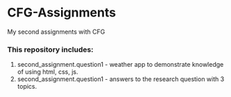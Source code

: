 # CFG-Assignments 
My second assignments with CFG

### This repository includes: 
1. second_assignment.question1 - weather app to demonstrate knowledge of using html, css, js.
2.  second_assignment.question1 - answers to the research question with 3 topics.
